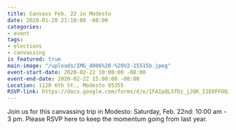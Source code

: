 ```yaml
---
title: Canvass Feb. 22 in Modesto
date: 2020-01-28 21:10:00 -08:00
categories:
- event
tags:
- elections
- canvassing
is featured: true
main-image: "/uploads/IMG_4006%20-%20V2-15515b.jpeg"
event-start-date: 2020-02-22 10:00:00 -08:00
event-end-date: 2020-02-22 15:00:00 -08:00
Location: 1120 6th St., Modesto 95355
RSVP-link: https://docs.google.com/forms/d/e/1FAIpQLSfDz_jJQK_I1EOFFOQiw1sUHUwUO3f3CwZg3TiSECrsf-tvOg/viewform
---
```


Join us for this canvassing trip in Modesto: Saturday, Feb. 22nd:  10:00 am - 3 pm.  Please RSVP here to keep the momentum going from last year. 